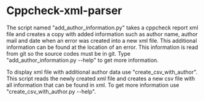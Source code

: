 # Cppcheck-xml-parser

The script named "add_author_information.py" takes a cppcheck report xml file and creates a copy with added information such as author name, author mail and date when an error was created into a new xml file. This additional information can be found at the location of an error. This information is read from git so the source codes must be in git. Type "add_author_information.py --help" to get more information.

To display xml file with additional author data use "create_csv_with_author". This script reads the newly created xml file and creates a new csv file with all information that can be found in xml. To get more information use "create_csv_with_author.py --help".
